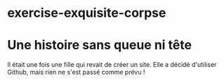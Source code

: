# exercise-exquisite-corpse
# Une histoire sans queue ni tête
Il était une fois une fille qui revait de créer un site. Elle a décidé d'utiliser Github, mais rien ne s'est passé comme prévu ! 
